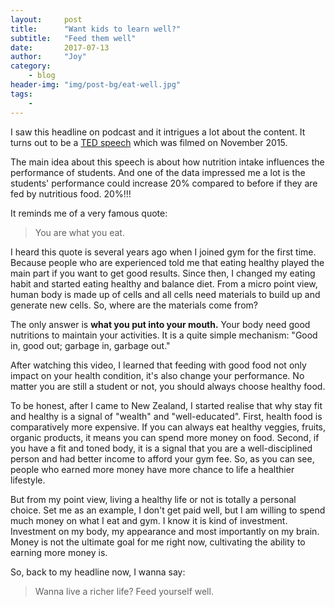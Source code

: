 ```yaml
---
layout:     post
title:      "Want kids to learn well?"
subtitle:   "Feed them well"
date:       2017-07-13
author:     "Joy"
category:   
    - blog
header-img: "img/post-bg/eat-well.jpg"
tags:
    -
---
```


I saw this headline on podcast and it intrigues a lot about the content. It turns out to be a [TED speech](https://www.ted.com/talks/sam_kass_want_to_teach_kids_well_feed_them_well) which was filmed on November 2015.

The main idea about this speech is about how nutrition intake influences the performance of students. And one of the data impressed me a lot is the students' performance could increase 20% compared to before if they are fed by nutritious food. 20%!!!

It reminds me of a very famous quote:
> You are what you eat.

I heard this quote is several years ago when I joined gym for the first time. Because people who are experienced told me that eating healthy played the main part if you want to get good results. Since then, I changed my eating habit and started eating healthy and balance diet. From a micro point view, human body is made up of cells and all cells need materials to build up and generate new cells. So, where are the materials come from?

The only answer is **what you put into your mouth.** Your body need good nutritions to maintain your activities. It is a quite simple mechanism: "Good in, good out; garbage in, garbage out."

After watching this video, I learned that feeding with good food not only impact on your health condition, it's also change your performance. No matter you are still a student or not, you should always choose healthy food.

To be honest, after I came to New Zealand, I started realise that why stay fit and healthy is a signal of "wealth" and "well-educated". First, health food is comparatively more expensive. If you can always eat healthy veggies, fruits, organic products, it means you can spend more money on food. Second, if you have a fit and toned body, it is a signal that you are a well-disciplined person and had better income to afford your gym fee. So, as you can see, people who earned more money have more chance to life a healthier lifestyle. 

But from my point view, living a healthy life or not is totally a personal choice. Set me as an example, I don't get paid well, but I am willing to spend much money on what I eat and gym. I know it is kind of investment. Investment on my body, my appearance and most importantly on my brain. Money is not the ultimate goal for me right now, cultivating the ability to earning more money is.

So, back to my headline now, I wanna say:
> Wanna live a richer life? Feed yourself well.

